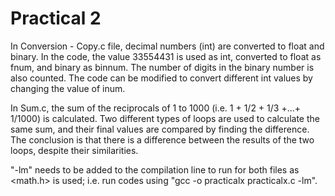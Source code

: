﻿# Practical 2

In Conversion - Copy.c file, decimal numbers (int) are converted to float and binary. In the code, the value 33554431 is used as int, converted to float as fnum, and binary as binnum. The number of digits in the binary number is also counted. The code can be modified to convert different int values by changing the value of inum. 

In Sum.c, the sum of the reciprocals of 1 to 1000 (i.e. 1 + 1/2 + 1/3 +...+ 1/1000) is calculated. Two different types of loops are used to calculate the same sum, and their final values are compared by finding the difference. The conclusion is that there is a difference between the results of the two loops, despite their similarities.

"-lm" needs to be added to the compilation line to run for both files as <math.h> is used; i.e. run codes using "gcc -o practicalx practicalx.c -lm". 
